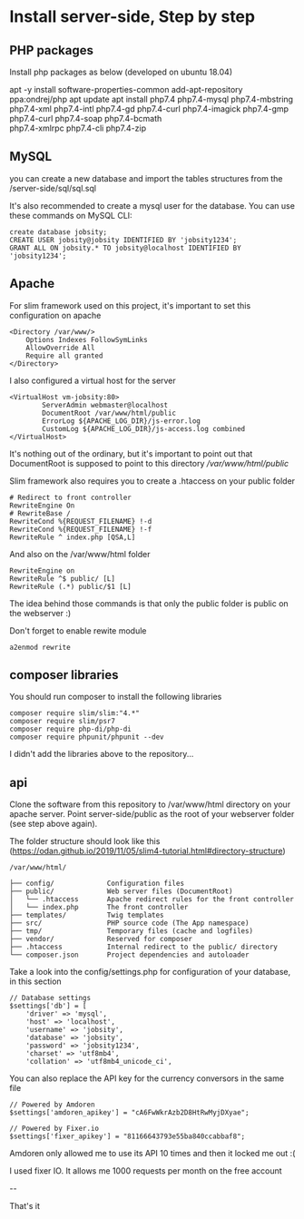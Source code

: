 # Install server-side, Step by step

## PHP packages

Install php packages as below (developed on ubuntu 18.04) 

apt -y install software-properties-common
add-apt-repository ppa:ondrej/php
apt update
apt install php7.4 php7.4-mysql php7.4-mbstring php7.4-xml php7.4-intl php7.4-gd php7.4-curl php7.4-imagick php7.4-gmp php7.4-curl php7.4-soap php7.4-bcmath\
    php7.4-xmlrpc php7.4-cli php7.4-zip
    
## MySQL 

you can create a new database and import the tables structures from the /server-side/sql/sql.sql

It's also recommended to create a mysql user for the database. You can use these commands on MySQL CLI: 

``` 
create database jobsity;
CREATE USER jobsity@jobsity IDENTIFIED BY 'jobsity1234';
GRANT ALL ON jobsity.* TO jobsity@localhost IDENTIFIED BY 'jobsity1234';
``` 

## Apache 

For slim framework used on this project, it's important to set this configuration on apache

``` 
<Directory /var/www/>
    Options Indexes FollowSymLinks
    AllowOverride All
    Require all granted
</Directory>
``` 

I also configured a virtual host for the server

``` 
<VirtualHost vm-jobsity:80>
        ServerAdmin webmaster@localhost
        DocumentRoot /var/www/html/public
        ErrorLog ${APACHE_LOG_DIR}/js-error.log
        CustomLog ${APACHE_LOG_DIR}/js-access.log combined
</VirtualHost>
``` 

It's nothing out of the ordinary, but it's important to point out that DocumentRoot is supposed to point to this directory */var/www/html/public*

Slim framework also requires you to create a .htaccess on your public folder

````
# Redirect to front controller
RewriteEngine On
# RewriteBase /
RewriteCond %{REQUEST_FILENAME} !-d
RewriteCond %{REQUEST_FILENAME} !-f
RewriteRule ^ index.php [QSA,L]
````
And also on the /var/www/html folder

````
RewriteEngine on
RewriteRule ^$ public/ [L]
RewriteRule (.*) public/$1 [L]
````
The idea behind those commands is that only the public folder is public on the webserver  :)

Don't forget to enable rewite module

````
a2enmod rewrite
````

## composer libraries

You should run composer to install the following libraries

````
composer require slim/slim:"4.*"
composer require slim/psr7
composer require php-di/php-di
composer require phpunit/phpunit --dev

````

I didn't add the libraries above to the repository... 


## api

Clone the software from this repository to /var/www/html directory on your apache server.
Point server-side/public as the root of your webserver folder (see step above again).

The folder structure should look like this (https://odan.github.io/2019/11/05/slim4-tutorial.html#directory-structure)

````
/var/www/html/ 

├── config/             Configuration files
├── public/             Web server files (DocumentRoot)
│   └── .htaccess       Apache redirect rules for the front controller
│   └── index.php       The front controller
├── templates/          Twig templates
├── src/                PHP source code (The App namespace)
├── tmp/                Temporary files (cache and logfiles)
├── vendor/             Reserved for composer
├── .htaccess           Internal redirect to the public/ directory
└── composer.json       Project dependencies and autoloader
````

Take a look into the config/settings.php for configuration of your database, in this section

````
// Database settings
$settings['db'] = [
    'driver' => 'mysql',
    'host' => 'localhost',
    'username' => 'jobsity',
    'database' => 'jobsity',
    'password' => 'jobsity1234',
    'charset' => 'utf8mb4',
    'collation' => 'utf8mb4_unicode_ci',
````

You can also replace the API key for the currency conversors in the same file 

````
// Powered by Amdoren
$settings['amdoren_apikey'] = "cA6FwWkrAzb2D8HtRwMyjDXyae";

// Powered by Fixer.io
$settings['fixer_apikey'] = "81166643793e55ba840ccabbaf8";  
````

Amdoren only allowed me to use its API 10 times and then it locked me out  :(

I used fixer IO. It allows me 1000 requests per month on the free account

--

That's it 

